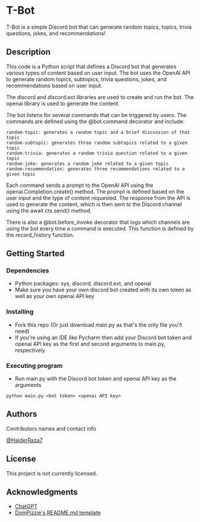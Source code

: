 # T-Bot

T-Bot is a simple Discord bot that can generate random topics, topics, trivia questions, jokes, and recommendations!

## Description

This code is a Python script that defines a Discord bot that generates various types of content based on user input. The bot uses the OpenAI API to generate random topics, subtopics, trivia questions, jokes, and recommendations based on user input.

The discord and discord.ext libraries are used to create and run the bot. The openai library is used to generate the content.

The bot listens for several commands that can be triggered by users. The commands are defined using the @bot.command decorator and include:

    random-topic: generates a random topic and a brief discussion of that topic
    random-subtopic: generates three random subtopics related to a given topic
    random-trivia: generates a random trivia question related to a given topic
    random-joke: generates a random joke related to a given topic
    random-recommendation: generates three recommendations related to a given topic

Each command sends a prompt to the OpenAI API using the openai.Completion.create() method. The prompt is defined based on the user input and the type of content requested. The response from the API is used to generate the content, which is then sent to the Discord channel using the await ctx.send() method.

There is also a @bot.before_invoke decorator that logs which channels are using the bot every time a command is executed. This function is defined by the record_history function.

## Getting Started

### Dependencies

* Python packages: sys, discord, discord.ext, and openai
* Make sure you have your own discord bot created with its own token as well as your own openai API key

### Installing

* Fork this repo (Or just download main.py as that's the only file you'll need)
* If you're using an IDE like Pycharm then add your Discord bot token and openai API key as the first and second arguments to main.py, respectively

### Executing program

* Run main.py with the Discord bot token and openai API key as the arguments 
```
python main.py <bot token> <openai API key>
```

## Authors

Contributors names and contact info

[@HaiderRaza7](https://github.com/HaiderRaza7)

[//]: # (## Version History)

[//]: # ()
[//]: # (* 0.2)

[//]: # (    * Various bug fixes and optimizations)

[//]: # (    * See [commit change]&#40;&#41; or See [release history]&#40;&#41;)

[//]: # (* 0.1)

[//]: # (    * Initial Release)

## License

This project is not currently licensed.

[//]: # (This project is licensed under the [NAME HERE] License - see the LICENSE.md file for details)

## Acknowledgments

* [ChatGPT](https://chat.openai.com/chat)
* [DomPizzie's README.md template](https://gist.github.com/DomPizzie/7a5ff55ffa9081f2de27c315f5018afc)